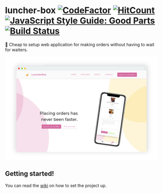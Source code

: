 # luncher-box [![CodeFactor](https://www.codefactor.io/repository/github/deliriumproducts/luncher-box/badge)](https://www.codefactor.io/repository/github/deliriumproducts/luncher-box) [![HitCount](http://hits.dwyl.io/deliriumproducts/luncher-box.svg)](http://hits.dwyl.io/deliriumproducts/luncher-box) [![JavaScript Style Guide: Good Parts](https://img.shields.io/badge/code%20style-goodparts-brightgreen.svg?style=flat)](https://github.com/dwyl/goodparts "JavaScript The Good Parts")[![Build Status](https://travis-ci.org/DeliriumProducts/luncher-box.svg?branch=develop)](https://travis-ci.org/DeliriumProducts/luncher-box)

:poultry_leg: Cheap to setup web application for making orders without having to wait for waiters.

![screenshot](images/screenshot.png)

## Getting started!

You can read the [wiki](https://github.com/DeliriumProducts/luncher-box/wiki) on how to set the project up.
